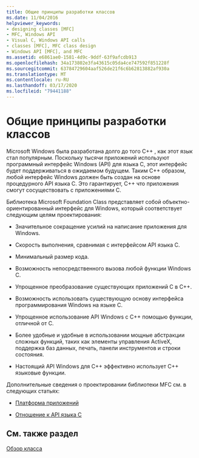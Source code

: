 ```yaml
---
title: Общие принципы разработки классов
ms.date: 11/04/2016
helpviewer_keywords:
- designing classes [MFC]
- MFC, Windows API
- Visual C, Windows API calls
- classes [MFC], MFC class design
- Windows API [MFC], and MFC
ms.assetid: e6861ae0-1581-4d9c-9ddf-63f9afcdb913
ms.openlocfilehash: 34a173802e3fa43615c05da4ce747592f851228f
ms.sourcegitcommit: 63784729604aaf526de21f6c6b62813882af930a
ms.translationtype: MT
ms.contentlocale: ru-RU
ms.lasthandoff: 03/17/2020
ms.locfileid: "79441188"
---
```

# <a name="general-class-design-philosophy"></a>Общие принципы разработки классов

Microsoft Windows была разработана долго до того C++ , как этот язык стал популярным. Поскольку тысячи приложений используют программный интерфейс Windows (API) для языка C, этот интерфейс будет поддерживаться в ожидаемом будущем. Таким C++ образом, любой интерфейс Windows должен быть создан на основе процедурного API языка C. Это гарантирует, C++ что приложения смогут сосуществовать с приложениями C.

Библиотека Microsoft Foundation Class представляет собой объектно-ориентированный интерфейс для Windows, который соответствует следующим целям проектирования:

- Значительное сокращение усилий на написание приложения для Windows.

- Скорость выполнения, сравнимая с интерфейсом API языка C.

- Минимальный размер кода.

- Возможность непосредственного вызова любой функции Windows C.

- Упрощенное преобразование существующих приложений C в C++.

- Возможность использовать существующую основу интерфейса программирования Windows на языке C.

- Упрощенное использование API Windows с C++ помощью функции, отличной от C.

- Более удобные и удобные в использовании мощные абстракции сложных функций, таких как элементы управления ActiveX, поддержка баз данных, печать, панели инструментов и строки состояния.

- Настоящий API Windows для C++ эффективно использует C++ языковые функции.

Дополнительные сведения о проектировании библиотеки MFC см. в следующих статьях:

- [Платформа приложений](../mfc/application-framework.md)

- [Отношение к API языка C](../mfc/relationship-to-the-c-language-api.md)

## <a name="see-also"></a>См. также раздел

[Обзор класса](../mfc/class-library-overview.md)
